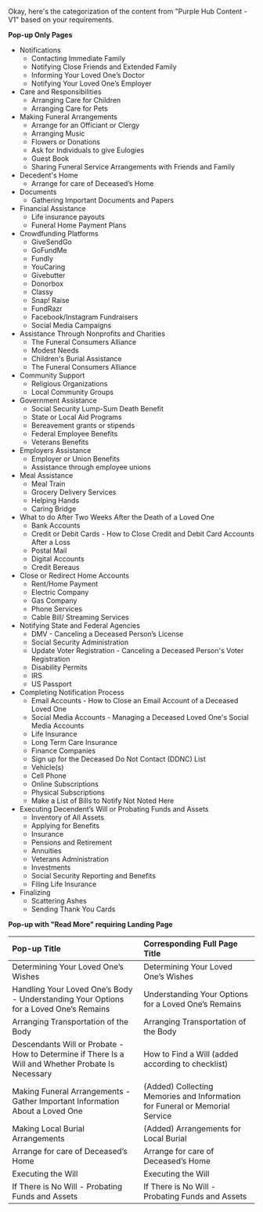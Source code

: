 Okay, here's the categorization of the content from "Purple Hub Content - V1" based on your requirements.

**Pop-up Only Pages**

*   Notifications
    *   Contacting Immediate Family
    *   Notifying Close Friends and Extended Family
    *   Informing Your Loved One’s Doctor
    *   Notifying Your Loved One’s Employer
*   Care and Responsibilities
    *   Arranging Care for Children
    *   Arranging Care for Pets
*   Making Funeral Arrangements
    *   Arrange for an Officiant or Clergy
    *   Arranging Music
    *   Flowers or Donations
    *   Ask for Individuals to give Eulogies
    *   Guest Book
    *   Sharing Funeral Service Arrangements with Friends and Family
*   Decedent's Home
    *   Arrange for care of Deceased’s Home
*   Documents
    *   Gathering Important Documents and Papers
*   Financial Assistance
    *   Life insurance payouts
    *   Funeral Home Payment Plans
*   Crowdfunding Platforms
    *   GiveSendGo
    *   GoFundMe
    *   Fundly
    *   YouCaring
    *   Givebutter
    *   Donorbox
    *   Classy
    *   Snap! Raise
    *   FundRazr
    *   Facebook/Instagram Fundraisers
    *   Social Media Campaigns
*   Assistance Through Nonprofits and Charities
    *   The Funeral Consumers Alliance
    *   Modest Needs
    *   Children's Burial Assistance
    *   The Funeral Consumers Alliance
*   Community Support
    *   Religious Organizations
    *   Local Community Groups
*   Government Assistance
    *   Social Security Lump-Sum Death Benefit
    *   State or Local Aid Programs
    *   Bereavement grants or stipends
    *   Federal Employee Benefits
    *   Veterans Benefits
*   Employers Assistance
    *   Employer or Union Benefits
    *   Assistance through employee unions
*   Meal Assistance
    *   Meal Train
    *   Grocery Delivery Services
    *   Helping Hands
    *   Caring Bridge
*   What to do After Two Weeks After the Death of a Loved One
    *   Bank Accounts
    *   Credit or Debit Cards - How to Close Credit and Debit Card Accounts After a Loss
    *   Postal Mail
    *   Digital Accounts
    *   Credit Bereaus
*   Close or Redirect Home Accounts
    *   Rent/Home Payment
    *   Electric Company
    *   Gas Company
    *   Phone Services
    *   Cable Bill/ Streaming Services
*   Notifying State and Federal Agencies
    *   DMV - Canceling a Deceased Person’s License
    *   Social Security Administration
    *   Update Voter Registration - Canceling a Deceased Person's Voter Registration
    *   Disability Permits
    *   IRS
    *   US Passport
*   Completing Notification Process
    *   Email Accounts - How to Close an Email Account of a Deceased Loved One
    *   Social Media Accounts - Managing a Deceased Loved One's Social Media Accounts
    *   Life Insurance
    *   Long Term Care Insurance
    *   Finance Companies
    *   Sign up for the Deceased Do Not Contact (DDNC) List
    *   Vehicle(s)
    *   Cell Phone
    *   Online Subscriptions
    *   Physical Subscriptions
    *   Make a List of Bills to Notify Not Noted Here
*   Executing Decendent’s Will or Probating Funds and Assets
    *   Inventory of All Assets
    *   Applying for Benefits
    *   Insurance
    *   Pensions and Retirement
    *   Annuities
    *   Veterans Administration
    *   Investments
    *   Social Security Reporting and Benefits
    *   Filing Life Insurance
*   Finalizing
    *   Scattering Ashes
    *   Sending Thank You Cards

**Pop-up with "Read More" requiring Landing Page**

| Pop-up Title                                                   | Corresponding Full Page Title                                     |
| :------------------------------------------------------------- | :---------------------------------------------------------------- |
| Determining Your Loved One’s Wishes                            | Determining Your Loved One’s Wishes                                |
| Handling Your Loved One’s Body - Understanding Your Options for a Loved One’s Remains | Understanding Your Options for a Loved One’s Remains                   |
| Arranging Transportation of the Body                            | Arranging Transportation of the Body                                |
| Descendants Will or Probate - How to Determine if There Is a Will and Whether Probate Is Necessary  |  How to Find a Will (added according to checklist)|
|Making Funeral Arrangements - Gather Important Information About a Loved One| (Added) Collecting Memories and Information for Funeral or Memorial Service|
|Making Local Burial Arrangements| (Added) Arrangements for Local Burial|
|Arrange for care of Deceased’s Home| Arrange for care of Deceased’s Home|
|Executing the Will|Executing the Will|
|If There is No Will - Probating Funds and Assets|If There is No Will - Probating Funds and Assets|

